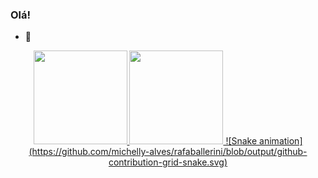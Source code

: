### Olá!

- 🌱 
<div align="center">
  <a href="https://github.com/michelly-alves">
  <img height="150em" src="https://github-readme-stats.vercel.app/api?username=michelly-alves&show_icons=true&theme=dracula&include_all_commits=true&count_private=true"/>
  <img height="150em" src="https://github-readme-stats.vercel.app/api/top-langs/?username=michelly-alves&layout=compact&langs_count=7&theme=dracula"/>
   ![Snake animation](https://github.com/michelly-alves/rafaballerini/blob/output/github-contribution-grid-snake.svg)
</div>

  
  
